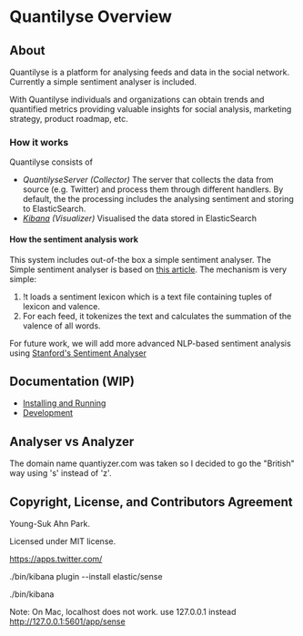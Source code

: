 # Quantilyse Overview #

## About ##
Quantilyse is a platform for analysing feeds and data in the social network. 
Currently a simple sentiment analyser is included.

With Quantilyse individuals and organizations can obtain trends and quantified metrics
providing valuable insights for social analysis, marketing strategy, product roadmap, etc.

### How it works ###
Quantilyse consists of 

- *QuantilyseServer (Collector)* The server that collects the data from source (e.g. Twitter) and process them through different handlers. By default, the the processing 
includes the analysing sentiment and storing to ElasticSearch. 
- *[Kibana](https://www.elastic.co/products/kibana) (Visualizer)* Visualised the data
stored in ElasticSearch 

#### How the sentiment analysis work ####
This system includes out-of-the box a simple sentiment analyser.  The Simple sentiment analyser is
based on [this article](http://mammothdata.com/sentiment-analysis-on-enrons-emails-with-apache-spark/).
The mechanism is very simple: 
1. !t loads a sentiment lexicon which is a text file containing tuples of lexicon and valence.
2. For each feed, it tokenizes the text and calculates the summation of the valence of all words.

For future work, we will add more advanced NLP-based sentiment analysis using 
[Stanford's Sentiment Analyser](http://nlp.stanford.edu/sentiment/)

## Documentation (WIP) ##
- [Installing and Running](INSTALL.md)
- [Development](DEVELOPMENT.md)

## Analyser vs Analyzer ##
The domain name quantiyzer.com was taken so I decided to go the "British" way using 's' instead of 'z'.


## Copyright, License, and Contributors Agreement ##
Young-Suk Ahn Park.

Licensed under MIT license.

https://apps.twitter.com/

./bin/kibana plugin --install elastic/sense 

./bin/kibana

Note: On Mac, localhost does not work. use 127.0.0.1 instead 
http://127.0.0.1:5601/app/sense